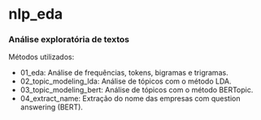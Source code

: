 # nlp_eda
### Análise exploratória de textos

Métodos utilizados:
* 01_eda: Análise de frequências, tokens, bigramas e trigramas.
* 02_topic_modeling_lda: Análise de tópicos com o método LDA.
* 03_topic_modeling_bert: Análise de tópicos com o método BERTopic.
* 04_extract_name: Extração do nome das empresas com question answering (BERT).
